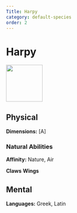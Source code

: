 ```yaml
---
Title: Harpy
category: default-species
order: 2
---
```


# Harpy
<img src="/BansheeRPG/assets/images/harpy.jpg" style="width:100px" />


<!-- short description -->

<!-- always facing northwards -->
## Physical 
**Dimensions:**
[A]

<!-- Sizes are calculated as if the creature is facing forward and measured breadth by depth. -->

### Natural Abilities

**Affinity:** Nature, Air

**Claws**
**Wings**

## Mental

**Languages:** Greek, Latin
